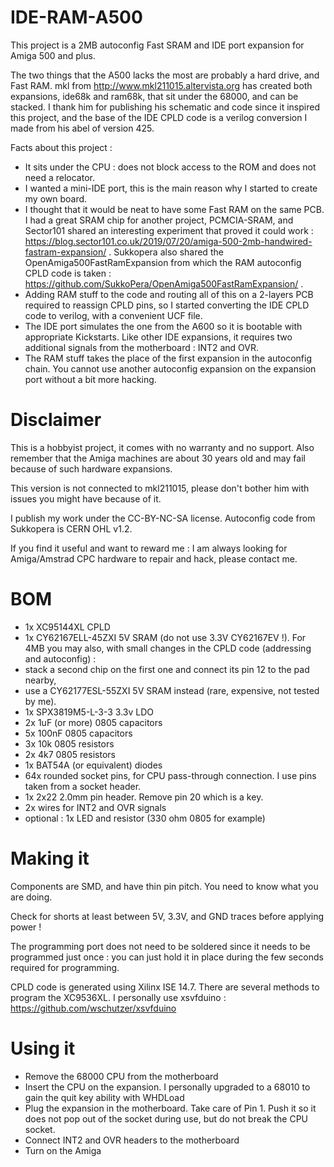 # IDE-RAM-A500
This project is a 2MB autoconfig Fast SRAM and IDE port expansion for Amiga 500 and plus.

The two things that the A500 lacks the most are probably a hard drive, and Fast RAM. mkl from http://www.mkl211015.altervista.org has created both expansions, ide68k and ram68k, that sit under the 68000, and can be stacked. I thank him for publishing his schematic and code since it inspired this project, and the base of the IDE CPLD code is a verilog conversion I made from his abel of version 425.

Facts about this project :
- It sits under the CPU : does not block access to the ROM and does not need a relocator.
- I wanted a mini-IDE port, this is the main reason why I started to create my own board.
- I thought that it would be neat to have some Fast RAM on the same PCB. I had a great SRAM chip for another project, PCMCIA-SRAM, and Sector101 shared an interesting experiment that proved it could work : https://blog.sector101.co.uk/2019/07/20/amiga-500-2mb-handwired-fastram-expansion/ . Sukkopera also shared the OpenAmiga500FastRamExpansion from which the RAM autoconfig CPLD code is taken : https://github.com/SukkoPera/OpenAmiga500FastRamExpansion/ .
- Adding RAM stuff to the code and routing all of this on a 2-layers PCB required to reassign CPLD pins, so I started converting the IDE CPLD code to verilog, with a convenient UCF file.
- The IDE port simulates the one from the A600 so it is bootable with appropriate Kickstarts. Like other IDE expansions, it requires two additional signals from the motherboard : INT2 and OVR.
- The RAM stuff takes the place of the first expansion in the autoconfig chain. You cannot use another autoconfig expansion on the expansion port without a bit more hacking.

# Disclaimer
This is a hobbyist project, it comes with no warranty and no support. Also remember that the Amiga machines are about 30 years old and may fail because of such hardware expansions.

This version is not connected to mkl211015, please don't bother him with issues you might have because of it.

I publish my work under the CC-BY-NC-SA license. Autoconfig code from Sukkopera is CERN OHL v1.2.

If you find it useful and want to reward me : I am always looking for Amiga/Amstrad CPC hardware to repair and hack, please contact me.

# BOM
- 1x XC95144XL CPLD
- 1x CY62167ELL-45ZXI 5V SRAM (do not use 3.3V CY62167EV !). For 4MB you may also, with small changes in the CPLD code (addressing and autoconfig) :
 - stack a second chip on the first one and connect its pin 12 to the pad nearby,
 - use a CY62177ESL-55ZXI 5V SRAM instead (rare, expensive, not tested by me).
- 1x SPX3819M5-L-3-3 3.3v LDO
- 2x 1uF (or more) 0805 capacitors
- 5x 100nF 0805 capacitors
- 3x 10k 0805 resistors
- 2x 4k7 0805 resistors
- 1x BAT54A (or equivalent) diodes
- 64x rounded socket pins, for CPU pass-through connection. I use pins taken from a socket header.
- 1x 2x22 2.0mm pin header. Remove pin 20 which is a key.
- 2x wires for INT2 and OVR signals
- optional : 1x LED and resistor (330 ohm 0805 for example)

# Making it
Components are SMD, and have thin pin pitch. You need to know what you are doing.

Check for shorts at least between 5V, 3.3V, and GND traces before applying power !

The programming port does not need to be soldered since it needs to be programmed just once : you can just hold it in place during the few seconds required for programming.

CPLD code is generated using Xilinx ISE 14.7. There are several methods to program the XC9536XL. I personally use xsvfduino : https://github.com/wschutzer/xsvfduino

# Using it
- Remove the 68000 CPU from the motherboard
- Insert the CPU on the expansion. I personally upgraded to a 68010 to gain the quit key ability with WHDLoad
- Plug the expansion in the motherboard. Take care of Pin 1. Push it so it does not pop out of the socket during use, but do not break the CPU socket.
- Connect INT2 and OVR headers to the motherboard
- Turn on the Amiga

